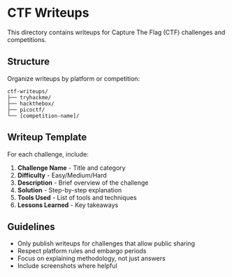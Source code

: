 # CTF Writeups

This directory contains writeups for Capture The Flag (CTF) challenges and competitions.

## Structure

Organize writeups by platform or competition:
```
ctf-writeups/
├── tryhackme/
├── hackthebox/
├── picoctf/
└── [competition-name]/
```

## Writeup Template

For each challenge, include:
1. **Challenge Name** - Title and category
2. **Difficulty** - Easy/Medium/Hard
3. **Description** - Brief overview of the challenge
4. **Solution** - Step-by-step explanation
5. **Tools Used** - List of tools and techniques
6. **Lessons Learned** - Key takeaways

## Guidelines

- Only publish writeups for challenges that allow public sharing
- Respect platform rules and embargo periods
- Focus on explaining methodology, not just answers
- Include screenshots where helpful
